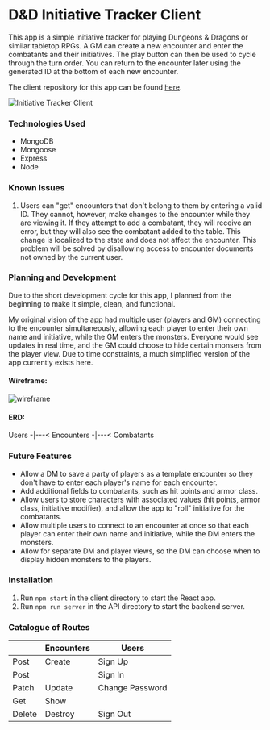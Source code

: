 # D&D Initiative Tracker Client

This app is a simple initiative tracker for playing Dungeons & Dragons or similar tabletop RPGs.  A GM can create a new encounter and enter the combatants and their initiatives.  The play button can then be used to cycle through the turn order.  You can return to the encounter later using the generated ID at the bottom of each new encounter.

The client repository for this app can be found [here](https://github.com/caseydulong/initiative-tracker-client).

![Initiative Tracker Client](https://i.imgur.com/Mk0Xl9P.png)

### Technologies Used

- MongoDB
- Mongoose
- Express
- Node

### Known Issues

1. Users can "get" encounters that don't belong to them by entering a valid ID.  They cannot, however, make changes to the encounter while they are viewing it.  If they attempt to add a combatant, they will receive an error, but they will also see the combatant added to the table.  This change is localized to the state and does not affect the encounter.  This problem will be solved by disallowing access to encounter documents not owned by the current user.

### Planning and Development

Due to the short development cycle for this app, I planned from the beginning to make it simple, clean, and functional.

My original vision of the app had multiple user (players and GM) connecting to the encounter simultaneously, allowing each player to enter their own name and initiative, while the GM enters the monsters.  Everyone would see updates in real time, and the GM could choose to hide certain monsers from the player view.  Due to time constraints, a much simplified version of the app currently exists here.

#### Wireframe:
![wireframe](https://i.imgur.com/70ahVHJ.jpg)

#### ERD:
Users -|---< Encounters -|---< Combatants

### Future Features

- Allow a DM to save a party of players as a template encounter so they don't have to enter each player's name for each encounter.
- Add additional fields to combatants, such as hit points and armor class.
- Allow users to store characters with associated values (hit points, armor class, initiative modifier), and allow the app to "roll" initiative for the combatants.
- Allow multiple users to connect to an encounter at once so that each player can enter their own name and initiative, while the DM enters the monsters.
- Allow for separate DM and player views, so the DM can choose when to display hidden monsters to the players.

### Installation

1. Run `npm start` in the client directory to start the React app.
2. Run `npm run server` in the API directory to start the backend server.

### Catalogue of Routes

|        | Encounters | Users           |
|--------|------------|-----------------|
| Post   | Create     | Sign Up         |
| Post   |            | Sign In         |
| Patch  | Update     | Change Password |
| Get    | Show       |                 |
| Delete | Destroy    | Sign Out        |

